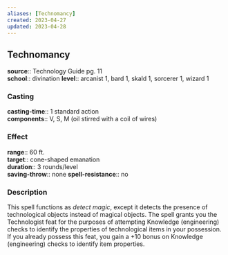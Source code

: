 ```yaml
---
aliases: [Technomancy]
created: 2023-04-27
updated: 2023-04-28
---
```


## Technomancy

**source**:: Technology Guide pg. 11  
**school**:: divination
**level**:: arcanist 1, bard 1, skald 1, sorcerer 1, wizard 1

### Casting

**casting-time**:: 1 standard action  
**components**:: V, S, M (oil stirred with a coil of wires)

### Effect

**range**:: 60 ft.  
**target**:: cone-shaped emanation  
**duration**:: 3 rounds/level  
**saving-throw**:: none
**spell-resistance**:: no

### Description

This spell functions as *detect magic*, except it detects the presence of technological objects instead of magical objects. The spell grants you the Technologist feat for the purposes of attempting Knowledge (engineering) checks to identify the properties of technological items in your possession. If you already possess this feat, you gain a +10 bonus on Knowledge (engineering) checks to identify item properties.
